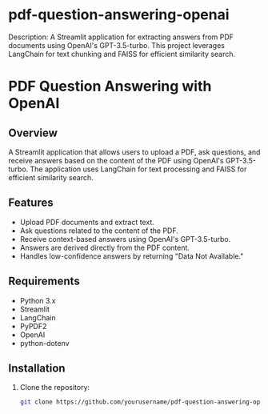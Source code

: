 # pdf-question-answering-openai
Description: A Streamlit application for extracting answers from PDF documents using OpenAI's GPT-3.5-turbo. This project leverages LangChain for text chunking and FAISS for efficient similarity search.



# PDF Question Answering with OpenAI

## Overview
A Streamlit application that allows users to upload a PDF, ask questions, and receive answers based on the content of the PDF using OpenAI's GPT-3.5-turbo. The application uses LangChain for text processing and FAISS for efficient similarity search.

## Features
- Upload PDF documents and extract text.
- Ask questions related to the content of the PDF.
- Receive context-based answers using OpenAI's GPT-3.5-turbo.
- Answers are derived directly from the PDF content.
- Handles low-confidence answers by returning "Data Not Available."

## Requirements
- Python 3.x
- Streamlit
- LangChain
- PyPDF2
- OpenAI
- python-dotenv

## Installation
1. Clone the repository:
   ```bash
   git clone https://github.com/yourusername/pdf-question-answering-openai.git

